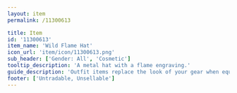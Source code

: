 ```yaml
---
layout: item
permalink: /11300613

title: Item
id: '11300613'
item_name: 'Wild Flame Hat'
icon_url: 'item/icon/11300613.png'
sub_header: ['Gender: All', 'Cosmetic']
tooltip_description: 'A metal hat with a flame engraving.'
guide_description: 'Outfit items replace the look of your gear when equipped.'
footer: ['Untradable, Unsellable']
---
```

